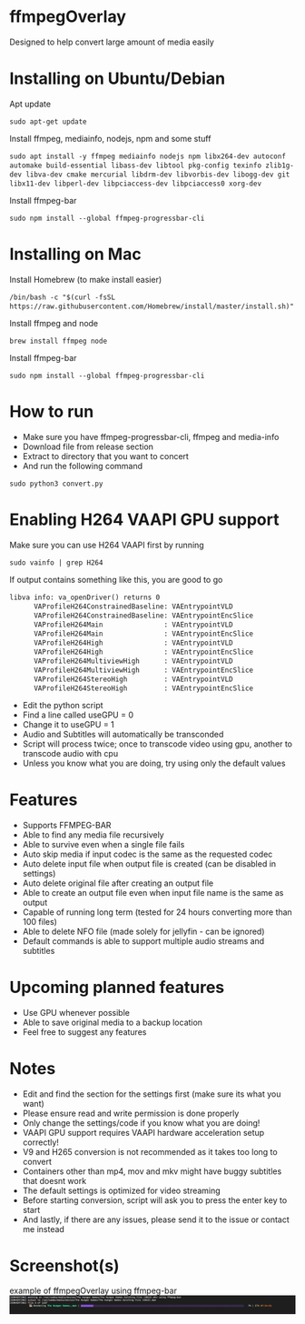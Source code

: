 # ffmpegOverlay
Designed to help convert large amount of media easily

# Installing on Ubuntu/Debian
Apt update
```
sudo apt-get update
```
Install ffmpeg, mediainfo, nodejs, npm and some stuff
```
sudo apt install -y ffmpeg mediainfo nodejs npm libx264-dev autoconf automake build-essential libass-dev libtool pkg-config texinfo zlib1g-dev libva-dev cmake mercurial libdrm-dev libvorbis-dev libogg-dev git libx11-dev libperl-dev libpciaccess-dev libpciaccess0 xorg-dev
```
Install ffmpeg-bar
```
sudo npm install --global ffmpeg-progressbar-cli
```

# Installing on Mac
Install Homebrew (to make install easier)
```
/bin/bash -c "$(curl -fsSL https://raw.githubusercontent.com/Homebrew/install/master/install.sh)"
```
Install ffmpeg and node
```
brew install ffmpeg node
```
Install ffmpeg-bar
```
sudo npm install --global ffmpeg-progressbar-cli
```

# How to run
- Make sure you have ffmpeg-progressbar-cli, ffmpeg and media-info
- Download file from release section
- Extract to directory that you want to concert
- And run the following command
```
sudo python3 convert.py
```

# Enabling H264 VAAPI GPU support
Make sure you can use H264 VAAPI first by running
```
sudo vainfo | grep H264
```
If output contains something like this, you are good to go
```
libva info: va_openDriver() returns 0
      VAProfileH264ConstrainedBaseline:	VAEntrypointVLD
      VAProfileH264ConstrainedBaseline:	VAEntrypointEncSlice
      VAProfileH264Main               :	VAEntrypointVLD
      VAProfileH264Main               :	VAEntrypointEncSlice
      VAProfileH264High               :	VAEntrypointVLD
      VAProfileH264High               :	VAEntrypointEncSlice
      VAProfileH264MultiviewHigh      :	VAEntrypointVLD
      VAProfileH264MultiviewHigh      :	VAEntrypointEncSlice
      VAProfileH264StereoHigh         :	VAEntrypointVLD
      VAProfileH264StereoHigh         :	VAEntrypointEncSlice
```
- Edit the python script
- Find a line called useGPU = 0
- Change it to useGPU = 1
- Audio and Subtitles will automatically be transconded
- Script will process twice; once to transcode video using gpu, another to transcode audio with cpu
- Unless you know what you are doing, try using only the default values

# Features
- Supports FFMPEG-BAR
- Able to find any media file recursively
- Able to survive even when a single file fails
- Auto skip media if input codec is the same as the requested codec
- Auto delete input file when output file is created (can be disabled in settings)
- Auto delete original file after creating an output file
- Able to create an output file even when input file name is the same as output
- Capable of running long term (tested for 24 hours converting more than 100 files)
- Able to delete NFO file (made solely for jellyfin - can be ignored)
- Default commands is able to support multiple audio streams and subtitles

# Upcoming planned features
- Use GPU whenever possible
- Able to save original media to a backup location
- Feel free to suggest any features

# Notes
- Edit and find the section for the settings first (make sure its what you want)
- Please ensure read and write permission is done properly
- Only change the settings/code if you know what you are doing!
- VAAPI GPU support requires VAAPI hardware acceleration setup correctly!
- V9 and H265 conversion is not recommended as it takes too long to convert
- Containers other than mp4, mov and mkv might have buggy subtitles that doesnt work
- The default settings is optimized for video streaming
- Before starting conversion, script will ask you to press the enter key to start
- And lastly, if there are any issues, please send it to the issue or contact me instead

# Screenshot(s)
example of ffmpegOverlay using ffmpeg-bar
![work](screenshot.png)
